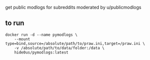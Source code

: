 
get public modlogs for subreddits moderated by u/publicmodlogs

## to run

```shell
docker run -d --name pymodlogs \
    --mount type=bind,source=/absolute/path/to/praw.ini,target=/praw.ini \ 
    -v /absolute/path/to/data/folder:/data \
    hide0us/pymodlogs:latest
```


